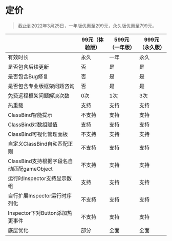 # 定价

> 截止到2022年3月25日，一年版优惠至299元，永久版优惠至799元。

|                                           | 99元（体验版） | 599元（一年版） | 999元（永久版） |
| ----------------------------------------- | -------------- | --------------- | --------------- |
| 有效时长                                  | 永久           | 一年            | 永久            |
| 是否包含后续更新                          | 否             | 是              | 是              |
| 是否包含Bug修复                           | 否             | 是              | 是              |
| 是否包含专业版框架问题咨询                | 否             | 是              | 是              |
| 免费远程框架问题解决次数                  | 0次            | 1次             | 3次             |
| 热重载                                    | 支持           | 支持            | 支持            |
| ClassBind智能提示                         | 不支持         | 支持            | 支持            |
| ClassBind对数组赋值                       | 支持           | 支持            | 支持            |
| ClassBind可视化管理面板                   | 不支持         | 支持            | 支持            |
| 自定义ClassBind自动匹配正则               | 不支持         | 支持            | 支持            |
| ClassBind支持根据字段名自动匹配gameObject | 不支持         | 支持            | 支持            |
| 运行时Inspector支持显示数组               | 支持           | 支持            | 支持            |
| 自行扩展Inspector运行时序列化             | 不支持         | 支持            | 支持            |
| Inspector下对Button添加热更事件           | 不支持         | 支持            | 支持            |
| 底层优化                                  | 部分           | 全面            | 全面            |



